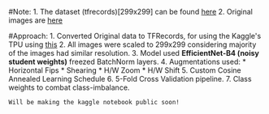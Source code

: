 #Note: 
    1. The dataset (tfrecords)[299x299] can be found [here](https://www.kaggle.com/ashish2001/attentiveaitfrecords299x299)
    2. Original images are [here](https://dockship.io/challenges/6006f6015c9276402bd77e83/attentive-ai-internship-hiring-challenge/overview)

#Approach:
    1. Converted Original data to TFRecords, for using the Kaggle's TPU using [this](https://github.com/alphacoder01/Dockship-Attentive-Ai-1st-place-Solution/blob/main/Convert_to_tfrecords.ipynb)
    2. All images were scaled to 299x299 considering majority of the images had similar resolution.
    3. Model used **EfficientNet-B4 (noisy student weights)** freezed BatchNorm layers.
    4. Augmentations used:
        * Horizontal Fips
        * Shearing
        * H/W Zoom
        * H/W Shift
    5.  Custom Cosine Annealed Learning Schedule
    6.  5-Fold Cross Validation pipeline.
    7.  Class weights to combat class-imbalance.
   

`Will be making the kaggle notebook public soon!`
